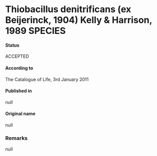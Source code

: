 # Thiobacillus denitrificans (ex Beijerinck, 1904) Kelly & Harrison, 1989 SPECIES

#### Status
ACCEPTED

#### According to
The Catalogue of Life, 3rd January 2011

#### Published in
null

#### Original name
null

### Remarks
null